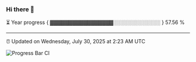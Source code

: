 ### Hi there 👋

⏳ Year progress { ▓▓▓▓▓▓▓▓▓▓▓▓▓▓▓▓▓░░░░░░░░░░░░░ } 57.56 %

---

⏰ Updated on Wednesday, July 30, 2025 at 2:23 AM UTC

![Progress Bar CI](https://github.com/arthurbuhl/arthurbuhl/workflows/Progress%20Bar%20CI/badge.svg)
